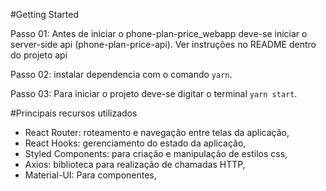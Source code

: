 #Getting Started

Passo 01: Antes de iniciar o phone-plan-price_webapp deve-se iniciar o server-side api (phone-plan-price-api). Ver instruções no README dentro do projeto api

Passo 02: instalar dependencia com o comando `yarn`.

Passo 03: Para iniciar o projeto deve-se digitar o terminal `yarn start`.

#Principais recursos utilizados

- React Router: roteamento e navegação entre telas da aplicação,
- React Hooks: gerenciamento do estado da aplicação,
- Styled Components: para criação e manipulação de estilos css,
- Axios: biblioteca para realização de chamadas HTTP,
- Material-UI: Para componentes,
